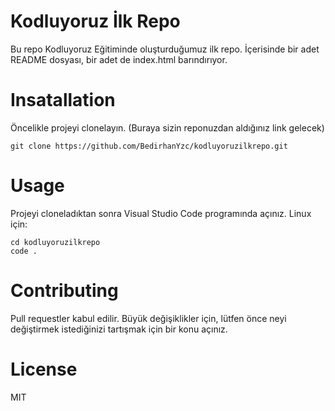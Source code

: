 # Kodluyoruz İlk Repo
Bu repo Kodluyoruz Eğitiminde oluşturduğumuz ilk repo. İçerisinde bir adet README dosyası, bir adet de index.html barındırıyor.

# Insatallation
Öncelikle projeyi clonelayın. (Buraya sizin reponuzdan aldığınız link gelecek)
```
git clone https://github.com/BedirhanYzc/kodluyoruzilkrepo.git
```

# Usage
Projeyi cloneladıktan sonra Visual Studio Code programında açınız.
Linux için:
```
cd kodluyoruzilkrepo
code .
```
 # Contributing
 Pull requestler kabul edilir. Büyük değişiklikler için, lütfen önce neyi değiştirmek istediğinizi tartışmak için bir konu açınız.
 # License
 MIT
 